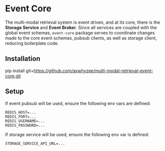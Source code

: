 # Event Core
The multi-modal retrieval system is event driven, and at its core, there is the <b>Storage Service</b> and <b>Event Broker</b>.
Since all services are coupled with the global event schemas, `event-core` package serves to coordinate changes made to the core event schemas, pubsub clients, as well as storage client, reducing boilerplate code.

## Installation
pip install git+https://github.com/axwhyzee/multi-modal-retrieval-event-core.git

## Setup
If event pubsub will be used, ensure the following env vars are defined:
```
REDIS_HOST=...
REDIS_PORT=...
REDIS_USERNAME=...
REDIS_PASSWORD=...
```

If storage service will be used, ensure the following env var is defined:
```
STORAGE_SERVICE_API_URL=...
```
